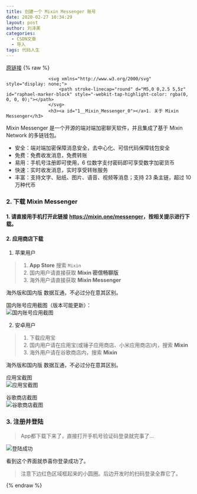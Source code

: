 ```yaml
---
title: 创建一个 Mixin Messenger 账号
date: 2020-02-27 10:34:29
layout: post
author: 刘泽美
categories:
  - CSDN文章
  - 导入
tags: 代码人生
---
```


[原链接](https://blog.csdn.net/weixin_41884153/article/details/104531281)
{% raw %}

                    <svg xmlns="http://www.w3.org/2000/svg" style="display: none;">
                        <path stroke-linecap="round" d="M5,0 0,2.5 5,5z" id="raphael-marker-block" style="-webkit-tap-highlight-color: rgba(0, 0, 0, 0);"></path>
                    </svg>
                    <h3><a id="1__Mixin_Messenger_0"></a>1. 关于 Mixin Messenger</h3> 
<p>Mixin Messenger 是一个开源的端对端加密聊天软件，并且集成了基于 Mixin Network 的多链钱包。</p> 
<ul><li>安全：端对端加密保障消息安全，去中心化、可信代码保障钱包安全</li><li>免费：免费收发消息，免费转账</li><li>易用：手机号注册即可使用，6 位数字支付密码即可享受数字加密货币</li><li>快速：实时收发消息，实时享受转账服务</li><li>丰富：支持文字、贴纸、图片、语音、视频等消息；支持 23 条主链，超过 10 万种代币</li></ul> 
<h3><a id="2__Mixin_Messenger_10"></a>2. 下载 Mixin Messenger</h3> 
<h4><a id="1___httpsmixinonemessengerhttpsmixinonemessenger_12"></a>1. 请直接用手机打开此链接 <a href="https://mixin.one/messenger">https://mixin.one/messenger</a>，按相关提示进行下载。</h4> 
<h4><a id="2__14"></a>2. 应用商店下载</h4> 
<ol><li>苹果用户</li></ol> 
<blockquote> 
 <ol><li><strong>App Store</strong> 搜索 <code>Mixin</code></li><li>国内用户请直接获取 <strong>Mixin 密信畅聊版</strong></li><li>海外用户请直接获取 <strong>Mixin Messenger</strong></li></ol> 
</blockquote> 
<p>海外版和国内版 数据互通，不必过分在意其区别。</p> 
<p>国内账号应用截图（版本可能更新）：<br> <img src="https://imgconvert.csdnimg.cn/aHR0cHM6Ly91cGxvYWQtaW1hZ2VzLmppYW5zaHUuaW8vdXBsb2FkX2ltYWdlcy82OTYwNzc1LWQxZTFmN2RmZmY5ZDMxODMuanBlZw?x-oss-process=image/format,png" alt="国内账号应用截图"></p> 
<ol start="2"><li>安卓用户</li></ol> 
<blockquote> 
 <ol><li>下载应用宝</li><li>国内用户请在应用宝(或锤子应用商店、小米应用商店)内，搜索 <strong>Mixin</strong></li><li>海外用户请在谷歌商店内，搜索 <strong>Mixin</strong></li></ol> 
</blockquote> 
<p>海外版和国内版 数据互通，不必过分在意其区别。</p> 
<p>应用宝截图<br> <img src="https://imgconvert.csdnimg.cn/aHR0cHM6Ly91cGxvYWQtaW1hZ2VzLmppYW5zaHUuaW8vdXBsb2FkX2ltYWdlcy82OTYwNzc1LTYyYmQ5MDUwOWE1NDAxYjUuanBlZw?x-oss-process=image/format,png" alt="应用宝截图"></p> 
<p>谷歌商店截图<br> <img src="https://imgconvert.csdnimg.cn/aHR0cHM6Ly91cGxvYWQtaW1hZ2VzLmppYW5zaHUuaW8vdXBsb2FkX2ltYWdlcy82OTYwNzc1LWMzMTgyYzNiNTdjYjlkYzcuanBlZw?x-oss-process=image/format,png" alt="谷歌商店截图"></p> 
<h3><a id="3__39"></a>3. 注册并登陆</h3> 
<blockquote> 
 <p>App都下载下来了，直接打开手机号验证码登录就完事了…</p> 
</blockquote> 
<p><img src="https://imgconvert.csdnimg.cn/aHR0cHM6Ly91cGxvYWQtaW1hZ2VzLmppYW5zaHUuaW8vdXBsb2FkX2ltYWdlcy82OTYwNzc1LWYxNGE4Y2Q0Mzc2MDJiNjQucG5n?x-oss-process=image/format,png" alt="登陆成功"></p> 
<p>看到这个界面就恭喜你登录成功了。</p> 
<blockquote> 
 <p>注意下边红色区域框起来的小圆圈。后边开发时的扫码登录全靠它了。</p> 
</blockquote>
                
{% endraw %}

